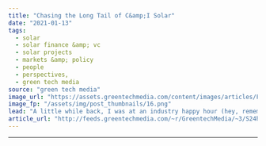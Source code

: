 ```yaml
---
title: "Chasing the Long Tail of C&amp;I Solar"
date: "2021-01-13"
tags: 
  - solar
  - solar finance &amp; vc
  - solar projects
  - markets &amp; policy
  - people
  - perspectives,
  - green tech media
source: "green tech media"
image_url: "https://assets.greentechmedia.com/content/images/articles/Factory_Solar_Panels_Rooftop_XL_Shutterstock.jpg"
image_fp: "/assets/img/post_thumbnails/16.png"
lead: "A little while back, I was at an industry happy hour (hey, remember those?) where I ran into a friend and well-known industry analyst, Wood Mackenzie’s Michelle Davis. We had caught up earlier in the week to chat about the commercial and industrial ( ..."
article_url: "http://feeds.greentechmedia.com/~r/GreentechMedia/~3/S24hnRGHl3U/chasing-the-long-tail-of-ci-solar"
---
```


---
